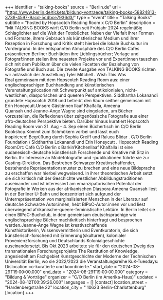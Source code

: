 +++
identifier = "talking-books"
source = "Berlin.de"
url = "https://www.berlin.de/tickets/bildung-vortraege/talking-books-58824813-3739-4597-9acd-5c4bce7936d3/"
type = "event"
title = "Talking Books"
subtitle = "hosted by Hopscotch Reading Room x C/O Berlin"
description = "Mit TALKING BOOKS wirft C/O Berlin seit Frühjahr 2024 regelmäßig Schlaglichter auf die Welt der Fotobücher. Neben der Vielfalt ihrer Formen und Formate, ihrem Gebrauch als künstlerisches Medium und ihrer Rezeption in Forschung und Kritik steht hierbei die lokale Buchkultur im Vordergrund: In der entspannten Atmosphäre des C/O Berlin Cafés präsentieren Berliner Buchläden ihre Lieblingsbücher; Verlage und Fotograf:innen stellen ihre neuesten Projekte vor und Expert:innen tauschen sich mit dem Publikum über die vielen Facetten der Beziehung von Fotografie und Buch aus. Die zweite Ausgabe von TALKING BOOKS richten wir anlässlich der Ausstellung Tyler Mitchell . Wish This Was Real gemeinsam mit dem Hopscotch Reading Room aus: einer englischsprachigen Buchhandlung und künstlerischen Veranstaltungslocation mit Schwerpunkt auf antikolonialen, nicht-westlichen, diasporischen und queeren Perspektiven. Siddhartha Lokanandi gründete Hopscotch 2018 und betreibt den Raum seither gemeinsam mit Erin Honeycutt.Unsere Gäst:innen Ilaaf Khalfalla, Ameena Quansah und Jeanne-Ange Wagne sind eingeladen, um Bücher vorzustellen, die Reflexionen über zeitgenössische Fotografie aus einer afro-deutschen Perspektive bieten. Darüber hinaus kuratiert Hopscotch Reading Room von 21. Aug – 4. Sep einen Büchertisch im C/O Berlin Bookshop.Kommt zum Schmökern vorbei und lasst euch inspirieren! Begrüßung durch Sophia Greiff und Raluca Blidar . C/O Berlin Foundation / Siddhartha Lokanandi und Erin Honeycutt . Hopscotch Reading RoomOrt: Café C/O Berlin x Barkin’KitchenIlaaf Khalfalla ist eine sudanesisch-deutsche künstlerisch Forschende und Kreative mit Sitz in Berlin. Ihr Interesse an Modefotografie und -publikationen führte sie zur Casting-Direktion. Das Bestreben Schwarzer Kreativschaffender, bestehende Repräsentationsmuster zu brechen und eine neue Bildsprache zu erschaffen war hierbei wegweisend. In ihrer theoretischen Arbeit setzt sie sich kritisch mit der Geschichte westlicher Abbildungstraditionen auseinander und ist interessiert am emanzipatorischen Potential der Fotografie in Werken aus der afrikanischen Diaspora.Ameena Quansah liest in der Berliner U-Bahn und konzentriert sich aufgrund der Unterrepräsentation von marginalisierten Menschen in der Literatur auf deutsche Schwarze Autor:innen, hebt BIPoC-Autor:innen vor und liest überwiegend afrikanische-queere-feministische Lektüre. In Berlin leitet sie einen BIPoC-Buchclub, in dem gemeinsam deutschsprachige wie englischsprachige Bücher machtkritisch hinterfragt und besprochen werden.Jeanne-Ange Wagne ist kreativschaffende Kunsthistorikerin, Wissensvermittlerin und Eventkuratorin, die sich künstlerisch-forschend mit Erinnerung(skulturen), kolonialer Provenienzforschung und Deutschlands Kolonialgeschichte auseinandersetzt. Bis Okt 2023 arbeitete sie für den deutschen Zweig des transnationalen Forschungsprojekts The Restitution of Knowledge, angesiedelt am Fachgebiet Kunstgeschichte der Moderne der Technischen Universität Berlin, wo sie 2022/2023 die Veranstaltungsreihe KuK-Tuesdays: Dislocation co-kuratierte und koordinierte."
start_date = "2024-08-29T19:00:00.000"
end_date = "2024-08-29T19:00:00.000"
category = "Bildung & Vorträge"
organizer = "C/O Berlin (im Amerika-Haus)"
updated = "2024-08-12T00:39:26.000"
languages = []
[contact]
location_street = "Hardenbergstraße 22"
location_city = " 10623 Berlin-Charlottenburg"
[location]
+++